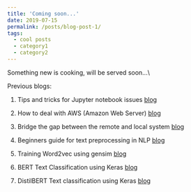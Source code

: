 ```yaml
---
title: 'Coming soon...'
date: 2019-07-15
permalink: /posts/blog-post-1/
tags:
  - cool posts
  - category1
  - category2  
---
```

Something new is cooking, will be served soon...\

Previous blogs:
1. Tips and tricks for Jupyter notebook issues [blog](https://medium.com/@swatimeena989/tips-and-tricks-for-jupyter-notebook-issues-3d07db2adaf2?source=friends_link&sk=5abaf99e0d494874c2e4e96f81f362a1)

2. How to deal with AWS (Amazon Web Server) [blog](https://medium.com/@swatimeena989/how-to-deal-with-aws-amazon-web-server-22f9d7d557a6?source=friends_link&sk=c7183e407f5478100368512918be4ed2)

3. Bridge the gap between the remote and local system [blog](https://medium.com/@swatimeena989/bridge-the-gap-between-the-remote-and-local-system-ec9d30ddc869?source=friends_link&sk=a86442e2399a421708f9df053cb26922)

4. Beginners guide for text preprocessing in NLP [blog](https://medium.com/@swatimeena989/beginners-guide-for-preprocessing-text-data-f3156bec85ca?source=friends_link&sk=11d3ef97f5abc9e3fc6c0626bb6807d2)

5. Training Word2vec using gensim [blog](https://medium.com/@swatimeena989/training-word2vec-using-gensim-14433890e8e4?source=friends_link&sk=3c060d742beda5a035296963920a1836) 

6. BERT Text Classification using Keras [blog](https://swatimeena989.medium.com/bert-text-classification-using-keras-903671e0207d)

7. DistilBERT Text classification using Keras [blog](https://swatimeena989.medium.com/distilbert-text-classification-using-keras-c1201d3a3d9d)
